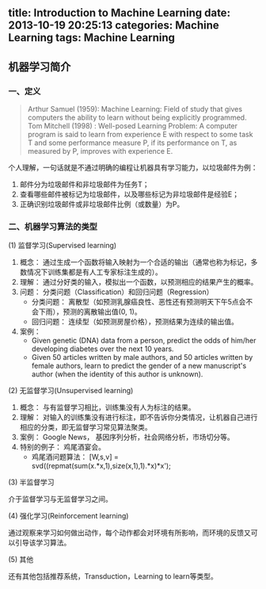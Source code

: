 title: Introduction to Machine Learning
date: 2013-10-19 20:25:13
categories: Machine Learning
tags: Machine Learning
---

## 机器学习简介

### 一、定义

> Arthur Samuel (1959): Machine Learning: Field of study that gives computers the ability to learn without being explicitly programmed.
> Tom Mitchell (1998) : Well-posed Learning Problem: A computer program is said to learn from experience E with respect to some task T and some performance measure P, if its performance on T, as measured by P, improves with experience E.

<!-- more -->

个人理解，一句话就是不通过明确的编程让机器具有学习能力，以垃圾邮件为例：
1. 邮件分为垃圾邮件和非垃圾邮件为任务T；
2. 查看哪些邮件被标记为垃圾邮件，以及哪些标记为非垃圾邮件是经验E；
3. 正确识别垃圾邮件或非垃圾邮件比例（或数量）为P。

### 二、机器学习算法的类型

(1) 监督学习(Supervised learning)

1. 概念： 通过生成一个函数将输入映射为一个合适的输出（通常也称为标记，多数情况下训练集都是有人工专家标注生成的）。
2. 理解： 通过分好类的输入，模拟出一个函数，以预测相应的结果产生的概率。
3. 问题： 分类问题（Classification）和回归问题（Regression）
    * 分类问题： 离散型（如预测乳腺癌良性、恶性还有预测明天下午5点会不会下雨），预测的离散输出值(0, 1)。
    * 回归问题： 连续型（如预测房屋价格），预测结果为连续的输出值。
4. 案例：
    * Given genetic (DNA) data from a person, predict the odds of him/her developing diabetes over the next 10 years.
    * Given 50 articles written by male authors, and 50 articles written by female authors, learn to predict the gender of a new manuscript's author (when the identity of this author is unknown).

(2) 无监督学习(Unsupervised learning)

1. 概念： 与有监督学习相比，训练集没有人为标注的结果。
2. 理解： 对输入的训练集没有进行标注，即不告诉你分类情况，让机器自己进行相应的分类，即无监督学习常见算法聚类。
3. 案例： Google News， 基因序列分析，社会网络分析，市场切分等。
4. 特别的例子： 鸡尾酒宴会。
    * 鸡尾酒问题算法： [W,s,v] = svd((repmat(sum(x.*x,1),size(x,1),1).*x)*x');

(3) 半监督学习

介于监督学习与无监督学习之间。

(4) 强化学习(Reinforcement learning)

通过观察来学习如何做出动作，每个动作都会对环境有所影响，而环境的反馈又可以引导该学习算法。

(5) 其他

还有其他包括推荐系统，Transduction，Learning to learn等类型。
